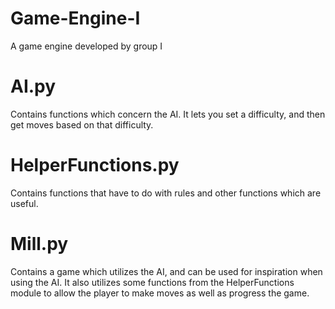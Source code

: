 # Game-Engine-I
A game engine developed by group I

# AI.py
Contains functions which concern the AI. It lets you set a difficulty, and then get moves based on that difficulty.

# HelperFunctions.py
Contains functions that have to do with rules and other functions which are useful.

# Mill.py
Contains a game which utilizes the AI, and can be used for inspiration when using the AI. It also utilizes some functions from the HelperFunctions module to allow the player to make moves as well as progress the game.
